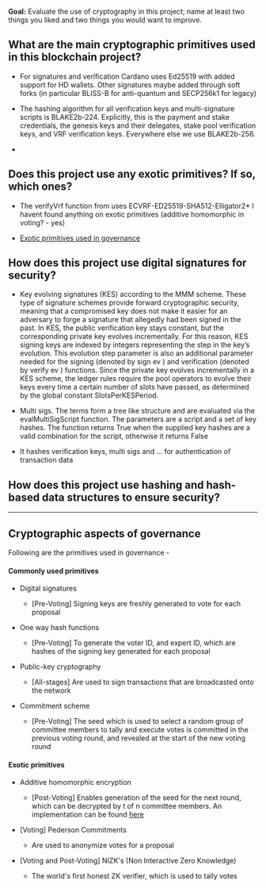 **Goal:** Evaluate the use of cryptography in this project; name at least two things you liked and two things you would want to improve.

## What are the main cryptographic primitives used in this blockchain project?

* For signatures and verification Cardano uses Ed25519 with added support for HD wallets. Other signatures maybe added through soft forks (in particular BLISS-B for anti-quantum and SECP256k1 for legacy)

* The hashing algorithm for all verification keys and multi-signature scripts is BLAKE2b-224. Explicitly, this is the payment and stake credentials, the genesis keys and their delegates, stake pool verification keys, and VRF verification keys.
Everywhere else we use BLAKE2b-256.


*

## Does this project use any exotic primitives?  If so, which ones?


* The verifyVrf function from uses ECVRF-ED25519-SHA512-Elligator2* I havent found anything on exotic primitives (additive homomorphic in voting? - yes)

* [Exotic primitives used in governance](#Cryptographic-aspects-of-governance)

## How does this project use digital signatures for security?
* Key evolving signatures (KES) according to the MMM scheme. These type of signature schemes provide forward cryptographic security, meaning that a compromised key does not make it easier for an adversary to forge a signature that allegedly had been signed in the past. In KES, the public verification key stays constant, but the corresponding private key evolves
incrementally. For this reason, KES signing keys are indexed by integers representing the step in
the key’s evolution. This evolution step parameter is also an additional parameter needed for
the signing (denoted by sign ev ) and verification (denoted by verify ev ) functions.
Since the private key evolves incrementally in a KES scheme, the ledger rules require the pool
operators to evolve their keys every time a certain number of slots have passed, as determined
by the global constant SlotsPerKESPeriod.

* Multi sigs. The terms form a tree like structure and are evaluated via the evalMultiSigScript function. The parameters are a script and a set of key hashes. The function returns True when the supplied key hashes are a valid combination for the script, otherwise it returns False



* It hashes verification keys, multi sigs and ... for authentication of transaction data
## How does this project use hashing and hash-based data structures to ensure security?



---


## Cryptographic aspects of governance

Following are the primitives used in governance - 


#### Commonly used primitives

- Digital signatures
  - [Pre-Voting] Signing keys are freshly generated to vote for each proposal 

- One way hash functions
  - [Pre-Voting] To generate the voter ID, and expert ID, which are hashes of the signing key generated for each proposal

- Public-key cryptography
  - [All-stages] Are used to sign transactions that are broadcasted onto the network
  
- Commitment scheme
  - [Pre-Voting] The seed which is used to select a random group of committee members to tally and execute votes is committed in the previous voting round, and revealed at the start of the new voting round



#### Exotic primitives

- Additive homomorphic encryption
  - [Post-Voting] Enables generation of the seed for the next round, which can be decrypted by t of n committee members. An implementation can be found [here](https://github.com/aistcrypt/Lifted-ElGamal)

- [Voting] Pederson Commitments
  - Are used to anonymize votes for a proposal

- [Voting and Post-Voting] NIZK's (Non Interactive Zero Knowledge)
  - The world's first honest ZK verifier, which is used to tally votes

